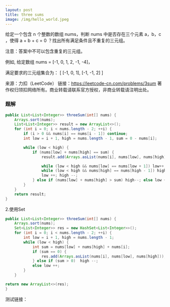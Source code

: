 ```yaml
---
layout: post
title: three sums
image: /img/hello_world.jpeg
---
```

给定一个包含 n 个整数的数组 nums，判断 nums 中是否存在三个元素 a，b，c ，使得 a + b + c = 0 ？找出所有满足条件且不重复的三元组。

注意：答案中不可以包含重复的三元组。

例如, 给定数组 nums = [-1, 0, 1, 2, -1, -4]，

满足要求的三元组集合为：
[
  [-1, 0, 1],
  [-1, -1, 2]
]

来源：力扣（LeetCode）
链接：https://leetcode-cn.com/problems/3sum
著作权归领扣网络所有。商业转载请联系官方授权，非商业转载请注明出处。
### 题解
```java
public List<List<Integer>> threeSum(int[] nums) {
    Arrays.sort(nums);
    List<List<Integer>> result = new ArrayList<>();
    for (int i = 0; i < nums.length - 2; ++i) {
        if (i > 0 && nums[i] == nums[i - 1]) continue;
        int low = i + 1, high = nums.length - 1, sum = 0 - nums[i];

        while (low < high) {
            if (nums[low] + nums[high] == sum) {
                result.add(Arrays.asList(nums[i], nums[low], nums[high]));

                while (low < high && nums[low] == nums[low + 1]) low++;
                while (low < high && nums[high] == nums[high - 1]) high --;
                low ++; high --;
            } else if (nums[low] + nums[high] > sum) high--; else low ++;
        }
    }
    return result;
}
```  
2.使用Set
```java
public List<List<Integer>> threeSum(int[] nums) {
    Arrays.sort(nums);
    Set<List<Integer>> res = new HashSet<List<Integer>>();
    for (int i = 0; i < nums.length - 2; ++i) {
        int low = i + 1, high = nums.length - 1;
        while (low < high) {
            int sum = nums[low] + nums[high] + nums[i];
            if (sum == 0) {
                res.add(Arrays.asList(nums[i], nums[low], nums[high]));
            } else if (sum > 0)  high --;
            else low ++;
        }
    }

return new ArrayList<>(res);
}
```
测试链接：